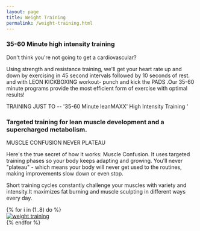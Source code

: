 ```yaml
---
layout: page
title: Weight Training
permalink: /weight-training.html
---
```


### 35-60 Minute high intensity training

Don't think you're not going to get a cardiovascular?

Using strength and resistance training, we'll get your heart rate up and down by exercising in 45 second intervals followed by 10 seconds of rest. and with LEON KICKBOXING workout- punch and kick the PADS .Our 35-60 minute programs provide the most efficient form of exercise with optimal results!

TRAINING JUST TO -- '35-60 Minute leanMAXX' High Intensity Training '

### Targeted training for lean muscle development and a supercharged metabolism.

MUSCLE CONFUSION NEVER PLATEAU

Here's the true secret of how it works: Muscle Confusion. It uses targeted training phases so your body keeps adapting and growing. You'll never "plateau" - which means your body will never get used to the routines, making improvements slow down or even stop.

Short training cycles constantly challenge your muscles with variety and intensity.It maximizes fat burning and muscle sculpting in different ways every day.

<div class="row">
  {% for i in (1..8) do %}
  <div class="col-xs-6 col-sm-3">
    <a class="fancybox" rel="group" href="/img/weight-training/img-{{ i }}.jpg">
      <img class="img-responsive" src="/img/weight-training/img-{{ i }}.jpg" alt="weight training" />
    </a>
  </div>
  {% endfor %}
</div>
